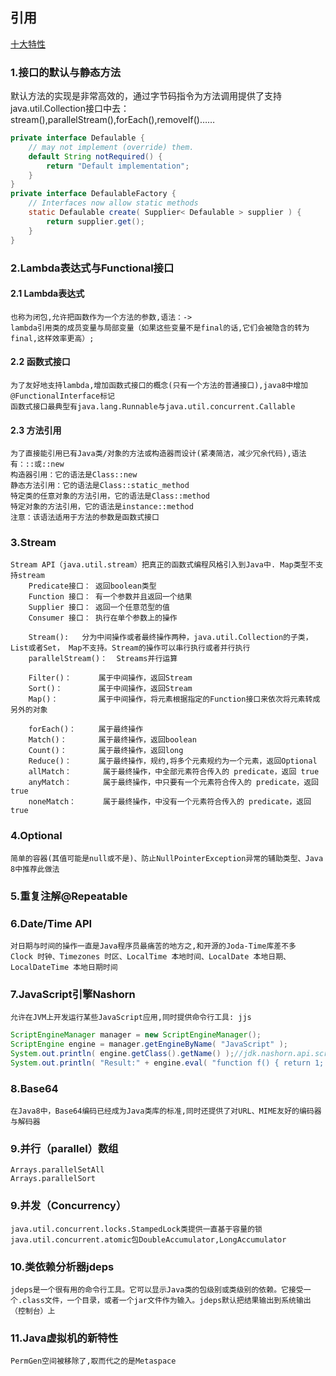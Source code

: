 ## 引用
[十大特性](http://www.importnew.com/11908.html)

### 1.接口的默认与静态方法
默认方法的实现是非常高效的，通过字节码指令为方法调用提供了支持
java.util.Collection接口中去：stream(),parallelStream(),forEach(),removeIf()……
```java
private interface Defaulable {
    // may not implement (override) them.
    default String notRequired() {
        return "Default implementation";
    }
}
private interface DefaulableFactory {
    // Interfaces now allow static methods
    static Defaulable create( Supplier< Defaulable > supplier ) {
        return supplier.get();
    }
}
```
### 2.Lambda表达式与Functional接口
#### 2.1 Lambda表达式
    也称为闭包,允许把函数作为一个方法的参数,语法：->
    lambda引用类的成员变量与局部变量（如果这些变量不是final的话,它们会被隐含的转为final,这样效率更高）;
#### 2.2 函数式接口
    为了友好地支持lambda,增加函数式接口的概念(只有一个方法的普通接口),java8中增加@FunctionalInterface标记
    函数式接口最典型有java.lang.Runnable与java.util.concurrent.Callable
#### 2.3 方法引用
    为了直接能引用已有Java类/对象的方法或构造器而设计(紧凑简洁，减少冗余代码),语法有：::或::new
    构造器引用：它的语法是Class::new
    静态方法引用：它的语法是Class::static_method
    特定类的任意对象的方法引用，它的语法是Class::method
    特定对象的方法引用，它的语法是instance::method
    注意：该语法适用于方法的参数是函数式接口
### 3.Stream
    Stream API（java.util.stream）把真正的函数式编程风格引入到Java中. Map类型不支持stream
        Predicate接口： 返回boolean类型
        Function 接口： 有一个参数并且返回一个结果
        Supplier 接口： 返回一个任意范型的值
        Consumer 接口： 执行在单个参数上的操作

        Stream():   分为中间操作或者最终操作两种，java.util.Collection的子类，List或者Set， Map不支持。Stream的操作可以串行执行或者并行执行
        parallelStream()：  Streams并行运算

        Filter()：      属于中间操作，返回Stream
        Sort()：        属于中间操作，返回Stream
        Map()：         属于中间操作，将元素根据指定的Function接口来依次将元素转成另外的对象

        forEach()：     属于最终操作
        Match()：       属于最终操作，返回boolean
        Count()：       属于最终操作，返回long
        Reduce()：      属于最终操作，规约,将多个元素规约为一个元素，返回Optional
        allMatch：       属于最终操作，中全部元素符合传入的 predicate，返回 true
        anyMatch：       属于最终操作，中只要有一个元素符合传入的 predicate，返回 true
        noneMatch：      属于最终操作，中没有一个元素符合传入的 predicate，返回 true
### 4.Optional
    简单的容器(其值可能是null或不是)、防止NullPointerException异常的辅助类型、Java 8中推荐此做法
### 5.重复注解@Repeatable
### 6.Date/Time API
    对日期与时间的操作一直是Java程序员最痛苦的地方之,和开源的Joda-Time库差不多
    Clock 时钟、Timezones 时区、LocalTime 本地时间、LocalDate 本地日期、LocalDateTime 本地日期时间
### 7.JavaScript引擎Nashorn
    允许在JVM上开发运行某些JavaScript应用,同时提供命令行工具: jjs
```java
ScriptEngineManager manager = new ScriptEngineManager();
ScriptEngine engine = manager.getEngineByName( "JavaScript" );
System.out.println( engine.getClass().getName() );//jdk.nashorn.api.scripting.NashornScriptEngine
System.out.println( "Result:" + engine.eval( "function f() { return 1; }; f() + 1;" ) );//Result: 2
```
### 8.Base64
    在Java8中，Base64编码已经成为Java类库的标准,同时还提供了对URL、MIME友好的编码器与解码器
### 9.并行（parallel）数组
    Arrays.parallelSetAll
    Arrays.parallelSort
### 9.并发（Concurrency）
    java.util.concurrent.locks.StampedLock类提供一直基于容量的锁
    java.util.concurrent.atomic包DoubleAccumulator,LongAccumulator
### 10.类依赖分析器jdeps
    jdeps是一个很有用的命令行工具。它可以显示Java类的包级别或类级别的依赖。它接受一个.class文件，一个目录，或者一个jar文件作为输入。jdeps默认把结果输出到系统输出（控制台）上
### 11.Java虚拟机的新特性
    PermGen空间被移除了,取而代之的是Metaspace